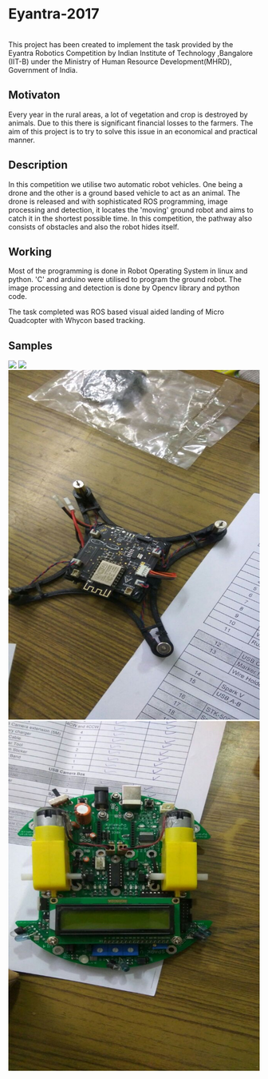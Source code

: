 # Eyantra-2017
<br>
This project has been created to implement the task provided by the Eyantra Robotics Competition by Indian Institute of Technology ,Bangalore (IIT-B) under the Ministry of Human Resource Development(MHRD), Government of India.

## Motivaton
Every year in the rural areas, a lot of vegetation and crop is destroyed by animals. Due to this there is significant financial losses to the farmers. The aim of this project is to try to solve this issue in an economical and practical manner.

## Description
In this competition we utilise two automatic robot vehicles. One being a drone and the other is a ground based vehicle to act as an animal. The drone is released and with sophisticated ROS programming, image processing and detection, it locates the 'moving' ground robot and aims to catch it in the shortest possible time. In this competition, the pathway also consists of obstacles and also the robot hides itself.

## Working
Most of the programming is done in Robot Operating System in linux and python. 'C' and arduino were utilised to program the ground robot. The image processing and detection is done by Opencv library and python code.

The task completed was ROS based visual aided landing of Micro Quadcopter with Whycon based tracking.

## Samples
<img src="https://github.com/AkhilDixit1998/Eyantra-2017/blob/master/Eyantra/ezgif.com-video-to-gif%20(2).gif" height="450">
<img src="https://github.com/AkhilDixit1998/Eyantra-2017/blob/master/Eyantra/ezgif.com-video-to-gif.gif" height="450">
<img src="https://github.com/AkhilDixit1998/Eyantra-2017/blob/master/Eyantra/Drone%201.jpeg" height="700" width="700">
<img src="https://github.com/AkhilDixit1998/Eyantra-2017/blob/master/Eyantra/Ground%201.jpeg" height="700" width="700">
